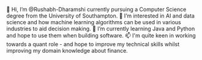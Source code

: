 👋 Hi, I’m @Rushabh-Dharamshi currently pursuing a Computer Science degree from the University of Southampton.
👀 I’m interested in AI and data science and how machine learning algorithms can be used in various industries to aid decision making.
🌱 I’m currently learning Java and Python and hope to use them when building software.
📫 I'm quite keen in working towards a quant role - and hope to improve my technical skills whilst improving my domain knowledge about finance.
